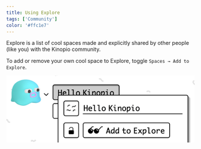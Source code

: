 ```yaml
---
title: Using Explore
tags: ['Community']
color: '#ffc1e7'
---
```


Explore is a list of cool spaces made and explicitly shared by other people (like you) with the Kinopio community.

To add or remove your own cool space to Explore, toggle `Spaces → Add to Explore`.

![show-in-explore](/assets/posts/add-to-explore.png)

